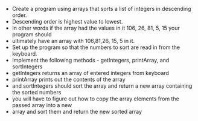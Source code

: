 
* Create a program using arrays that sorts a list of integers in descending order.
* Descending order is highest value to lowest.
* In other words if the array had the values in it 106, 26, 81, 5, 15 your program should
* ultimately have an array with 106,81,26, 15, 5 in it.
* Set up the program so that the numbers to sort are read in from the keyboard.
* Implement the following methods - getIntegers, printArray, and sortIntegers
* getIntegers returns an array of entered integers from keyboard
* printArray prints out the contents of the array
* and sortIntegers should sort the array and return a new array containing the sorted numbers
* you will have to figure out how to copy the array elements from the passed array into a new
* array and sort them and return the new sorted array
